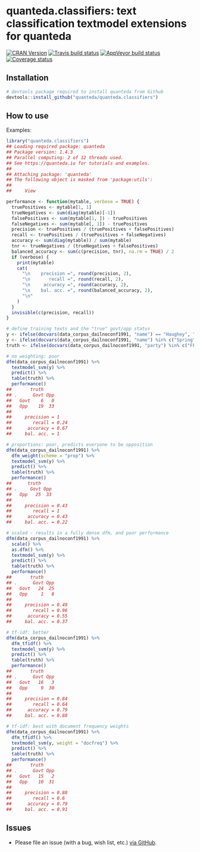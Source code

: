 
# quanteda.classifiers: text classification textmodel extensions for quanteda

[![CRAN
Version](https://www.r-pkg.org/badges/version/quanteda.classifiers)](https://CRAN.R-project.org/package=quanteda.classifiers)
[![Travis build
status](https://travis-ci.org/quanteda/quanteda.classifiers.svg?branch=master)](https://travis-ci.org/quanteda/quanteda.classifiers)
[![AppVeyor build
status](https://ci.appveyor.com/api/projects/status/github/quanteda/quanteda.classifiers?branch=master&svg=true)](https://ci.appveyor.com/project/quanteda/quanteda.classifiers)
[![Coverage
status](https://codecov.io/gh/quanteda/quanteda.classifiers/branch/master/graph/badge.svg)](https://codecov.io/github/quanteda/quanteda.classifiers?branch=master)

## Installation

``` r
# devtools package required to install quanteda from Github 
devtools::install_github("quanteda/quanteda.classifiers") 
```

## How to use

Examples:

``` r
library("quanteda.classifiers")
## Loading required package: quanteda
## Package version: 1.4.3
## Parallel computing: 2 of 12 threads used.
## See https://quanteda.io for tutorials and examples.
## 
## Attaching package: 'quanteda'
## The following object is masked from 'package:utils':
## 
##     View

performance <- function(mytable, verbose = TRUE) {
  truePositives <- mytable[1, 1]
  trueNegatives <- sum(diag(mytable)[-1])
  falsePositives <- sum(mytable[1, ]) - truePositives
  falseNegatives <- sum(mytable[, 1]) - truePositives
  precision <- truePositives / (truePositives + falsePositives)
  recall <- truePositives / (truePositives + falseNegatives)
  accuracy <- sum(diag(mytable)) / sum(mytable)
  tnr <- trueNegatives / (trueNegatives + falsePositives)
  balanced_accuracy <- sum(c(precision, tnr), na.rm = TRUE) / 2
  if (verbose) {
    print(mytable)
    cat(
      "\n    precision =", round(precision, 2),
      "\n       recall =", round(recall, 2),
      "\n     accuracy =", round(accuracy, 2),
      "\n    bal. acc. =", round(balanced_accuracy, 2),
      "\n"
    )
  }
  invisible(c(precision, recall))
}

# define training texts and the "true" govt/opp status
y <- ifelse(docvars(data_corpus_dailnoconf1991, "name") == "Haughey", "Govt", NA)
y <- ifelse(docvars(data_corpus_dailnoconf1991, "name") %in% c("Spring", "deRossa"), "Opp", y)
truth <- ifelse(docvars(data_corpus_dailnoconf1991, "party") %in% c("FF", "PD"), "Govt", "Opp")

# no weighting: poor
dfm(data_corpus_dailnoconf1991) %>%
  textmodel_svm(y) %>%
  predict() %>%
  table(truth) %>%
  performance()
##       truth
## .      Govt Opp
##   Govt    6   0
##   Opp    19  33
## 
##     precision = 1 
##        recall = 0.24 
##      accuracy = 0.67 
##     bal. acc. = 1

# proportions: poor, predicts everyone to be opposition
dfm(data_corpus_dailnoconf1991) %>%
  dfm_weight(scheme = "prop") %>%
  textmodel_svm(y) %>%
  predict() %>%
  table(truth) %>%
  performance()
##      truth
## .     Govt Opp
##   Opp   25  33
## 
##     precision = 0.43 
##        recall = 1 
##      accuracy = 0.43 
##     bal. acc. = 0.22

# scaled - results in a fully dense dfm, and poor performance
dfm(data_corpus_dailnoconf1991) %>%
  scale() %>%
  as.dfm() %>%
  textmodel_svm(y) %>%
  predict() %>%
  table(truth) %>%
  performance()
##       truth
## .      Govt Opp
##   Govt   24  25
##   Opp     1   8
## 
##     precision = 0.49 
##        recall = 0.96 
##      accuracy = 0.55 
##     bal. acc. = 0.37

# tf-idf: better
dfm(data_corpus_dailnoconf1991) %>%
  dfm_tfidf() %>%
  textmodel_svm(y) %>%
  predict() %>%
  table(truth) %>%
  performance()
##       truth
## .      Govt Opp
##   Govt   16   3
##   Opp     9  30
## 
##     precision = 0.84 
##        recall = 0.64 
##      accuracy = 0.79 
##     bal. acc. = 0.88

# tf-idf: best with document frequency weights
dfm(data_corpus_dailnoconf1991) %>%
  dfm_tfidf() %>%
  textmodel_svm(y, weight = "docfreq") %>%
  predict() %>%
  table(truth) %>%
  performance()
##       truth
## .      Govt Opp
##   Govt   15   2
##   Opp    10  31
## 
##     precision = 0.88 
##        recall = 0.6 
##      accuracy = 0.79 
##     bal. acc. = 0.91
```

## Issues

  - Please file an issue (with a bug, wish list, etc.) [via
    GitHub](https://github.com/quanteda/quanteda.classifiers/issues).
